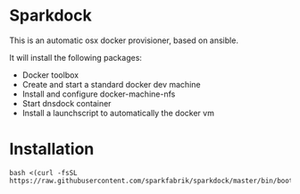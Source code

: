 # Sparkdock

This is an automatic osx docker provisioner, based on ansible.

It will install the following packages:

* Docker toolbox
* Create and start a standard docker dev machine
* Install and configure docker-machine-nfs
* Start dnsdock container
* Install a launchscript to automatically the docker vm

# Installation

```
bash <(curl -fsSL https://raw.githubusercontent.com/sparkfabrik/sparkdock/master/bin/bootstrap)
```